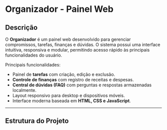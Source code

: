 # Organizador - Painel Web

## Descrição
O **Organizador** é um painel web desenvolvido para gerenciar compromissos, tarefas, finanças e dúvidas. O sistema possui uma interface intuitiva, responsiva e modular, permitindo acesso rápido às principais funcionalidades do usuário.

Principais funcionalidades:
- Painel de **tarefas** com criação, edição e exclusão.
- **Controle de finanças** com registro de receitas e despesas.
- **Central de dúvidas (FAQ)** com perguntas e respostas armazenadas localmente.
- Layout responsivo para desktop e dispositivos móveis.
- Interface moderna baseada em **HTML, CSS e JavaScript**.

---

## Estrutura do Projeto

